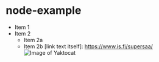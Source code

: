 # node-example
* Item 1
* Item 2
  * Item 2a
  * Item 2b
[link text itself]: https://www.is.fi/supersaa/
![Image of Yaktocat](/Mot%C3%B6rhead_england.jpg)
